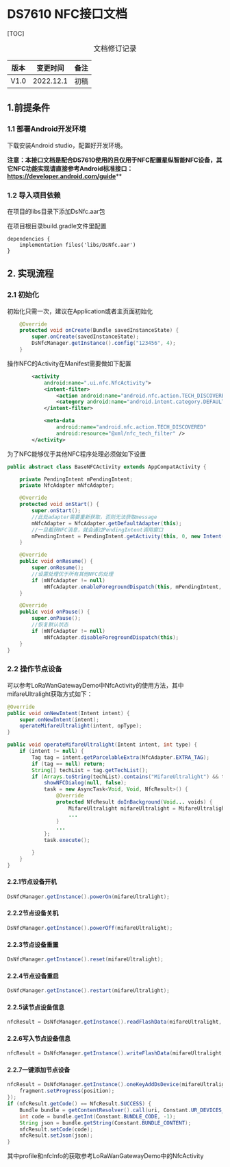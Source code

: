 # DS7610 NFC接口文档

[TOC]

<center><big>文档修订记录</big></center>

| 版本 | 变更时间  | 备注 |
| ---- | --------- | ---- |
| V1.0 | 2022.12.1 | 初稿 |



## 1.前提条件

### 1.1 部署Android开发环境

下载安装Android studio，配置好开发环境。

**注意：本接口文档是配合DS7610使用的且仅用于NFC配置星纵智能NFC设备，其它NFC功能实现请直接参考Android标准接口：https://developer.android.com/guide****

### **1.2 导入项目依赖**

在项目的libs目录下添加DsNfc.aar包

在项目根目录build.gradle文件里配置 

```
dependencies {
    implementation files('libs/DsNfc.aar')
}
```



## 2. 实现流程

### 2.1 初始化

初始化只需一次，建议在Application或者主页面初始化

```java
	@Override
    protected void onCreate(Bundle savedInstanceState) {
        super.onCreate(savedInstanceState);
        DsNfcManager.getInstance().config("123456", 4);
    }
```

操作NFC的Activity在Manifest需要做如下配置

```xml
		<activity
            android:name=".ui.nfc.NfcActivity">
            <intent-filter>
                <action android:name="android.nfc.action.TECH_DISCOVERED" />
                <category android:name="android.intent.category.DEFAULT" />
            </intent-filter>

            <meta-data
                android:name="android.nfc.action.TECH_DISCOVERED"
                android:resource="@xml/nfc_tech_filter" />
        </activity>
```

为了NFC能够优于其他NFC程序处理必须做如下设置

```java
public abstract class BaseNFCActivity extends AppCompatActivity {

    private PendingIntent mPendingIntent;
    private NfcAdapter mNfcAdapter;

    @Override
    protected void onStart() {
        super.onStart();
        //此处adapter需要重新获取，否则无法获取message
        mNfcAdapter = NfcAdapter.getDefaultAdapter(this);
        //一旦截获NFC消息，就会通过PendingIntent调用窗口
        mPendingIntent = PendingIntent.getActivity(this, 0, new Intent(this, getClass()), 0);
    }

    @Override
    public void onResume() {
        super.onResume();
        //设置处理优于所有其他NFC的处理
        if (mNfcAdapter != null)
            mNfcAdapter.enableForegroundDispatch(this, mPendingIntent, null, null);
    }

    @Override
    public void onPause() {
        super.onPause();
        //恢复默认状态
        if (mNfcAdapter != null)
            mNfcAdapter.disableForegroundDispatch(this);
    }
}
```



### 2.2 操作节点设备

可以参考LoRaWanGatewayDemo中NfcActivity的使用方法，其中mifareUltralight获取方式如下：

```java
@Override
public void onNewIntent(Intent intent) {
    super.onNewIntent(intent);
    operateMifareUltralight(intent, opType);
}

public void operateMifareUltralight(Intent intent, int type) {
    if (intent != null) {
        Tag tag = intent.getParcelableExtra(NfcAdapter.EXTRA_TAG);
        if (tag == null) return;
        String[] techList = tag.getTechList();
        if (Arrays.toString(techList).contains("MifareUltralight") && task == null) {
            showNFCDialog(null, false);
            task = new AsyncTask<Void, Void, NfcResult>() {
                @Override
                protected NfcResult doInBackground(Void... voids) {
                    MifareUltralight mifareUltralight = MifareUltralight.get(tag);
                    ...
                }
                ...
            };
            task.execute();

        }
    }
}
```



#### 2.2.1节点设备开机

```java
DsNfcManager.getInstance().powerOn(mifareUltralight);
```

#### 2.2.2节点设备关机

```java
DsNfcManager.getInstance().powerOff(mifareUltralight);
```

#### 2.2.3节点设备重置

```java
DsNfcManager.getInstance().reset(mifareUltralight);
```

#### 2.2.4节点设备重启

```java
DsNfcManager.getInstance().restart(mifareUltralight);
```

#### 2.2.5读节点设备信息

```java
nfcResult = DsNfcManager.getInstance().readFlashData(mifareUltralight, position -> fragment.setProgress(position));
```

#### 2.2.6写入节点设备信息

```java
nfcResult = DsNfcManager.getInstance().writeFlashData(mifareUltralight, lastBytes, JSON.toJSONString(modifyMap), position -> fragment.setProgress(position));
```

#### 2.2.7一键添加节点设备

```java
nfcResult = DsNfcManager.getInstance().oneKeyAddDsDevice(mifareUltralight, profile, nfcInfo, position -> {
    fragment.setProgress(position);
});
if (nfcResult.getCode() == NfcResult.SUCCESS) {
    Bundle bundle = getContentResolver().call(uri, Constant.UR_DEVICES_ADD, nfcResult.getJson(), null);
    int code = bundle.getInt(Constant.BUNDLE_CODE, -1);
    String json = bundle.getString(Constant.BUNDLE_CONTENT);
    nfcResult.setCode(code);
    nfcResult.setJson(json);
}
```

其中profile和nfcInfo的获取参考LoRaWanGatewayDemo中的NfcActivity



